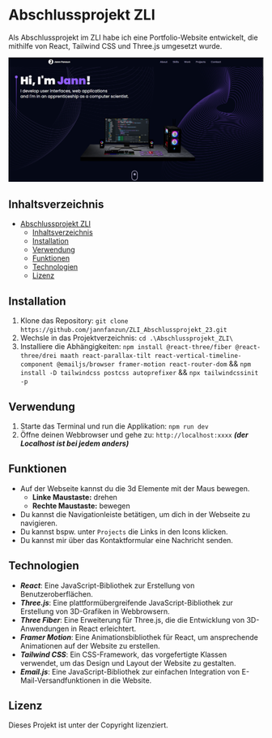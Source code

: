 # Abschlussprojekt ZLI

Als Abschlussprojekt im ZLI habe ich eine Portfolio-Website entwickelt, die mithilfe von React, Tailwind CSS und Three.js umgesetzt wurde.

![img](Dokumente/landingpagePortfolio.png)
## Inhaltsverzeichnis

- [Abschlussprojekt ZLI](#abschlussprojekt-zli)
  - [Inhaltsverzeichnis](#inhaltsverzeichnis)
  - [Installation](#installation)
  - [Verwendung](#verwendung)
  - [Funktionen](#funktionen)
  - [Technologien](#technologien)
  - [Lizenz](#lizenz)

## Installation

1. Klone das Repository: `git clone https://github.com/jannfanzun/ZLI_Abschlussprojekt_23.git`
2. Wechsle in das Projektverzeichnis: `cd .\Abschlussprojekt_ZLI\`
3. Installiere die Abhängigkeiten: `npm install @react-three/fiber @react-three/drei maath react-parallax-tilt react-vertical-timeline-component @emailjs/browser framer-motion react-router-dom` && `npm install -D tailwindcss postcss autoprefixer` && `npx tailwindcssinit -p `

## Verwendung

1. Starte das Terminal und run die Applikation: `npm run dev`
2. Öffne deinen Webbrowser und gehe zu: `http://localhost:xxxx` _**(der Localhost ist bei jedem anders)**_

## Funktionen

- Auf der Webseite kannst du die 3d Elemente mit der Maus bewegen.
  - **Linke Maustaste:** drehen
  - **Rechte Maustaste:** bewegen
- Du kannst die Navigationleiste betätigen, um dich in der Webseite zu navigieren.
- Du kannst bspw. unter `Projects` die Links in den Icons klicken.
- Du kannst mir über das Kontaktformular eine Nachricht senden.


## Technologien

- **_React_**: Eine JavaScript-Bibliothek zur Erstellung von Benutzeroberflächen.
- **_Three.js_**: Eine plattformübergreifende JavaScript-Bibliothek zur Erstellung von 3D-Grafiken in Webbrowsern.
- **_Three Fiber_**: Eine Erweiterung für Three.js, die die Entwicklung von 3D-Anwendungen in React erleichtert.
- **_Framer Motion_**: Eine Animationsbibliothek für React, um ansprechende Animationen auf der Website zu erstellen.
- **_Tailwind CSS_**: Ein CSS-Framework, das vorgefertigte Klassen verwendet, um das Design und Layout der Website zu gestalten.
- **_Email.js_**: Eine JavaScript-Bibliothek zur einfachen Integration von E-Mail-Versandfunktionen in die Website.

## Lizenz

Dieses Projekt ist unter der Copyright lizenziert.

